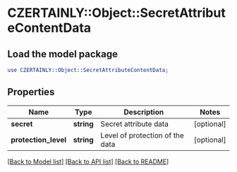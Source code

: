 # CZERTAINLY::Object::SecretAttributeContentData

## Load the model package
```perl
use CZERTAINLY::Object::SecretAttributeContentData;
```

## Properties
Name | Type | Description | Notes
------------ | ------------- | ------------- | -------------
**secret** | **string** | Secret attribute data | [optional] 
**protection_level** | **string** | Level of protection of the data | [optional] 

[[Back to Model list]](../README.md#documentation-for-models) [[Back to API list]](../README.md#documentation-for-api-endpoints) [[Back to README]](../README.md)


